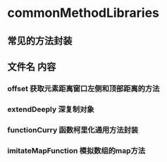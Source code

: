 # commonMethodLibraries
## 常见的方法封装
## 文件名                   内容
### offset                 获取元素距离窗口左侧和顶部距离的方法
### extendDeeply           深复制对象
### functionCurry          函数柯里化通用方法封装
### imitateMapFunction     模拟数组的map方法